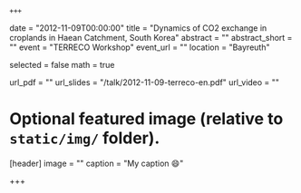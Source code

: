 	+++
date = "2012-11-09T00:00:00"
title = "Dynamics of CO2 exchange in croplands in Haean Catchment, South Korea"
abstract = ""
abstract_short = ""
event = "TERRECO Workshop"
event_url = ""
location = "Bayreuth"

selected = false
math = true

url_pdf = ""
url_slides = "/talk/2012-11-09-terreco-en.pdf"
url_video = ""

# Optional featured image (relative to `static/img/` folder).
[header]
image = ""
caption = "My caption :smile:"

+++
